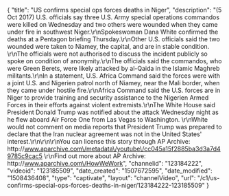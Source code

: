 {
    "title": "US confirms special ops forces deaths in Niger",
    "description": "(5 Oct 2017) U.S. officials say three U.S. Army special operations commandos were killed on Wednesday and two others were wounded when they came under fire in southwest Niger.\r\nSpokeswoman Dana White confirmed the deaths at a Pentagon briefing Thursday.\r\nOther U.S. officials said the two wounded were taken to Niamey, the capital, and are in stable condition. \r\nThe officials were not authorised to discuss the incident publicly so spoke on condition of anonymity.\r\nThe officials said the commandos, who were Green Berets, were likely attacked by al-Qaida in the Islamic Maghreb militants.\r\nIn a statement, U.S. Africa Command said the forces were with a joint U.S. and Nigerien patrol north of Niamey, near the Mali border, when they came under hostile fire.\r\nAfrica Command said the U.S. forces are in Niger to provide training and security assistance to the Nigerien Armed Forces in their efforts against violent extremists.\r\nThe White House said President Donald Trump was notified about the attack Wednesday night as he flew aboard Air Force One from Las Vegas to Washington. \r\nWhite would not comment on media reports that President Trump was prepared to declare that the Iran nuclear agreement was not in the United States' interest.\r\n\r\n\r\nYou can license this story through AP Archive: http:\/\/www.aparchive.com\/metadata\/youtube\/cc045a15f2885ba3d3a7d49785c9cac5 \r\nFind out more about AP Archive: http:\/\/www.aparchive.com\/HowWeWork",
    "channelid": "123184222",
    "videoid": "123185509",
    "date_created": "1507672595",
    "date_modified": "1508436408",
    "type": "captivate",
    "layout": "channelVideo",
    "url": "\/c1\/us-confirms-special-ops-forces-deaths-in-niger\/123184222-123185509"
}